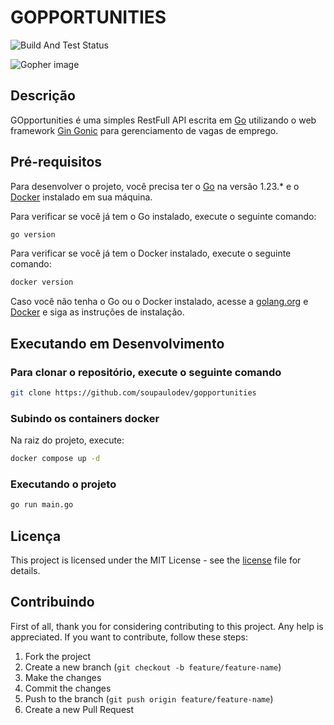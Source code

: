 # GOPPORTUNITIES

![Build And Test Status](https://github.com/soupaulodev/gopportunities/actions/workflows/build-and-test.yml/badge.svg)

![Gopher image](https://miro.medium.com/v2/resize:fit:735/1*_d8_TuE2kIsZnCSEamV4jA.jpeg)

## Descrição

GOpportunities é uma simples RestFull API escrita em [Go](https://golang.org/dl/) utilizando o web framework [Gin Gonic](https://github.com/gin-gonic/gin) para gerenciamento de vagas de emprego.

## Pré-requisitos

Para desenvolver o projeto, você precisa ter o [Go](https://golang.org/dl/) na versão 1.23.\* e o [Docker](https://www.docker.com/) instalado em sua máquina.

Para verificar se você já tem o Go instalado, execute o seguinte comando:

```sh
go version
```

Para verificar se você já tem o Docker instalado, execute o seguinte comando:

```sh
docker version
```

Caso você não tenha o Go ou o Docker instalado, acesse a [golang.org](https://golang.org/dl/) e [Docker](https://www.docker.com/) e siga as instruções de instalação.

## Executando em Desenvolvimento

### Para clonar o repositório, execute o seguinte comando

```sh
git clone https://github.com/soupaulodev/gopportunities
```

### Subindo os containers docker

Na raiz do projeto, execute:

```sh
docker compose up -d
```

### Executando o projeto

```sh
go run main.go
```

## Licença

This project is licensed under the MIT License - see the [license](https://github.com/soupaulodev/gopportunities/blob/main/LICENSE) file for details.

## Contribuindo

First of all, thank you for considering contributing to this project. Any help is appreciated. If you want to contribute, follow these steps:

1. Fork the project
2. Create a new branch (`git checkout -b feature/feature-name`)
3. Make the changes
4. Commit the changes
5. Push to the branch (`git push origin feature/feature-name`)
6. Create a new Pull Request
